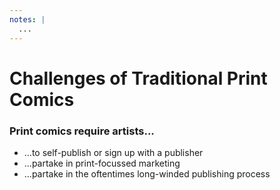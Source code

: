 ```yaml
---
notes: |
  ...
---
```


<div class="clearfix">
  <div class="block block--xtra-long block--full-height fs-small covered">
    <h1>Challenges of Traditional Print Comics</h1>
    <h3 class="right fs-medium topish bubble tall">Print comics require artists...</h3>
    <ul class="mt-1 list list--left">
      <li class="fragment fade-up">...to self-publish or sign up with a publisher</li>
      <li class="fragment fade-up">...partake in print-focussed marketing</li>
      <li class="fragment fade-up">...partake in the oftentimes long-winded publishing process</li>
    </ul>
  </div>
</div>

<!-- .slide: data-transition="fade-in" -->
